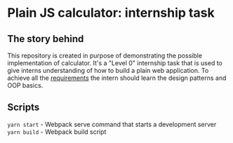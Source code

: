 # Plain JS calculator: internship task

## The story behind

This repository is created in purpose of demonstrating the possible implementation of calculator.
It's a "Level 0" internship task that is used to give interns understanding of how to build a plain web application.
To achieve all the [requirements](https://docs.google.com/document/d/1j8DnTnRSNoRBdYtKu3Rgk1STLso4X5Rev2-oEyxMsK8/edit) the intern should learn the design patterns and OOP basics.

## Scripts

`yarn start` - Webpack serve command that starts a development server
`yarn build` - Webpack build script
